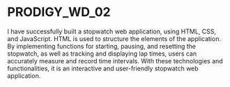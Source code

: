 # PRODIGY_WD_02
 I have successfully built a stopwatch web application, using HTML, CSS, and JavaScript. HTML is used to structure the elements of the application. By implementing functions for starting, pausing, and resetting the stopwatch, as well as tracking and displaying lap times, users can accurately measure and record time intervals. With these technologies and functionalities,
it is an interactive and user-friendly stopwatch web application.
